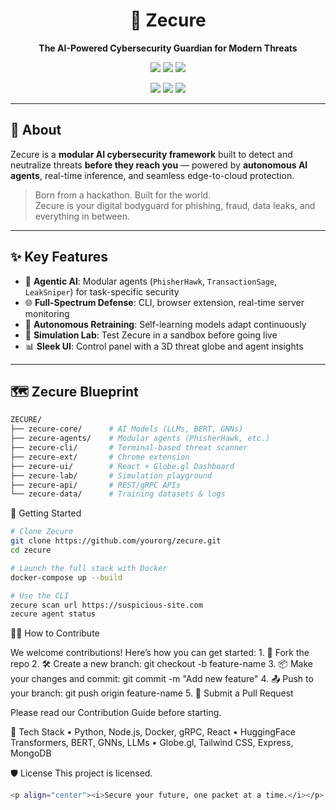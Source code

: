 <h1 align="center">
  🔐 Zecure
</h1>

<p align="center"><b>The AI-Powered Cybersecurity Guardian for Modern Threats</b></p>

<p align="center">
  <img src="https://img.shields.io/badge/build-passing-brightgreen" />
  <img src="https://img.shields.io/github/stars/yourorg/zecure?style=social" />
  <img src="https://img.shields.io/github/license/yourorg/zecure?color=blueviolet" />
</p>

<p align="center">
  <a href="https://zecure.ai"><img src="https://img.shields.io/badge/Visit-Dashboard-blue?logo=chrome" /></a>
  <a href="#-how-to-contribute"><img src="https://img.shields.io/badge/Contribute-Open--Source-brightgreen" /></a>
  <a href="#-zecure-blueprint"><img src="https://img.shields.io/badge/Architecture-Modular--AI-orange" /></a>
</p>

---

## 🧠 About

Zecure is a **modular AI cybersecurity framework** built to detect and neutralize threats **before they reach you** — powered by **autonomous AI agents**, real-time inference, and seamless edge-to-cloud protection.

> Born from a hackathon. Built for the world.  
> Zecure is your digital bodyguard for phishing, fraud, data leaks, and everything in between.

---

## ✨ Key Features

- 🧠 **Agentic AI**: Modular agents (`PhisherHawk`, `TransactionSage`, `LeakSniper`) for task-specific security  
- 🌐 **Full-Spectrum Defense**: CLI, browser extension, real-time server monitoring  
- 🔄 **Autonomous Retraining**: Self-learning models adapt continuously  
- 🧪 **Simulation Lab**: Test Zecure in a sandbox before going live  
- 📊 **Sleek UI**: Control panel with a 3D threat globe and agent insights  

---

## 🗺️ Zecure Blueprint

```bash
ZECURE/
├── zecure-core/      # AI Models (LLMs, BERT, GNNs)
├── zecure-agents/    # Modular agents (PhisherHawk, etc.)
├── zecure-cli/       # Terminal-based threat scanner
├── zecure-ext/       # Chrome extension
├── zecure-ui/        # React + Globe.gl Dashboard
├── zecure-lab/       # Simulation playground
├── zecure-api/       # REST/gRPC APIs
└── zecure-data/      # Training datasets & logs
```

🚀 Getting Started
```bash
# Clone Zecure
git clone https://github.com/yourorg/zecure.git
cd zecure

# Launch the full stack with Docker
docker-compose up --build

# Use the CLI
zecure scan url https://suspicious-site.com
zecure agent status
```
🧑‍💻 How to Contribute

We welcome contributions! Here’s how you can get started:
	1.	🍴 Fork the repo
	2.	🛠️ Create a new branch: git checkout -b feature-name
	3.	📦 Make your changes and commit: git commit -m "Add new feature"
	4.	📤 Push to your branch: git push origin feature-name
	5.	🔁 Submit a Pull Request

Please read our Contribution Guide before starting.

🧩 Tech Stack
	•	Python, Node.js, Docker, gRPC, React
	•	HuggingFace Transformers, BERT, GNNs, LLMs
	•	Globe.gl, Tailwind CSS, Express, MongoDB

🛡️ License
This project is licensed. 

```bash
<p align="center"><i>Secure your future, one packet at a time.</i></p>
```
